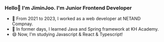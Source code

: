 ### Hello👋 I'm JiminJoo. I'm Junior Frontend Developer

- 👯 From 2021 to 2023, I worked as a web developer at NETAND Compnay.
- 🌱 In former days, I learned Java and Spring framework at KH Academy.
- 😄 Now, I'm studying Javascript & React & Typescript!

<!--
**wnwlals13/wnwlals13** is a ✨ _special_ ✨ repository because its `README.md` (this file) appears on your GitHub profile.

Here are some ideas to get you started:

- 🔭 I’m currently working on ...
- 🌱 I’m currently learning ...
- 👯 I’m looking to collaborate on ...
- 🤔 I’m looking for help with ...
- 💬 Ask me about ...
- 📫 How to reach me: ...
- 😄 Pronouns: ...
- ⚡ Fun fact: ...
-->
